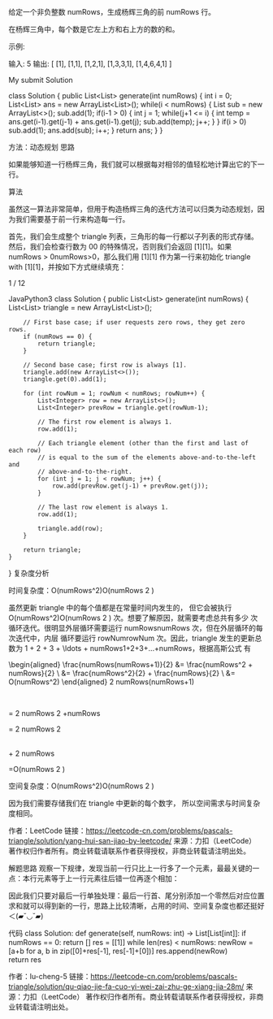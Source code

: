 给定一个非负整数 numRows，生成杨辉三角的前 numRows 行。



在杨辉三角中，每个数是它左上方和右上方的数的和。

示例:

输入: 5
输出:
[
     [1],
    [1,1],
   [1,2,1],
  [1,3,3,1],
 [1,4,6,4,1]
]


My submit Solution

class Solution {
    public List<List<Integer>> generate(int numRows) {
        int i = 0;
        List<List<Integer>> ans = new ArrayList<List<Integer>>();
        while(i < numRows) {
            List<Integer> sub = new ArrayList<>();
            sub.add(1);
            if(i-1 > 0) {
                int j = 1;
                while(j+1 <= i) {
                    int temp = ans.get(i-1).get(j-1) + ans.get(i-1).get(j);
                    sub.add(temp);
                    j++;
                }
            }
            if(i > 0) sub.add(1);
            ans.add(sub);
            i++;
        }
        return ans;
    }
}


方法：动态规划
思路

如果能够知道一行杨辉三角，我们就可以根据每对相邻的值轻松地计算出它的下一行。

算法

虽然这一算法非常简单，但用于构造杨辉三角的迭代方法可以归类为动态规划，因为我们需要基于前一行来构造每一行。

首先，我们会生成整个 triangle 列表，三角形的每一行都以子列表的形式存储。然后，我们会检查行数为 00 的特殊情况，否则我们会返回 [1][1]。如果 numRows > 0numRows>0，那么我们用 [1][1] 作为第一行来初始化 triangle with [1][1]，并按如下方式继续填充：


1 / 12

JavaPython3
class Solution {
    public List<List<Integer>> generate(int numRows) {
        List<List<Integer>> triangle = new ArrayList<List<Integer>>();

        // First base case; if user requests zero rows, they get zero rows.
        if (numRows == 0) {
            return triangle;
        }

        // Second base case; first row is always [1].
        triangle.add(new ArrayList<>());
        triangle.get(0).add(1);

        for (int rowNum = 1; rowNum < numRows; rowNum++) {
            List<Integer> row = new ArrayList<>();
            List<Integer> prevRow = triangle.get(rowNum-1);

            // The first row element is always 1.
            row.add(1);

            // Each triangle element (other than the first and last of each row)
            // is equal to the sum of the elements above-and-to-the-left and
            // above-and-to-the-right.
            for (int j = 1; j < rowNum; j++) {
                row.add(prevRow.get(j-1) + prevRow.get(j));
            }

            // The last row element is always 1.
            row.add(1);

            triangle.add(row);
        }

        return triangle;
    }
}
复杂度分析

时间复杂度：O(numRows^2)O(numRows 
2
 )

虽然更新 triangle 中的每个值都是在常量时间内发生的，
但它会被执行 O(numRows^2)O(numRows 
2
 ) 次。想要了解原因，就需要考虑总共有多少
次循环迭代。很明显外层循环需要运行
numRowsnumRows 次，但在外层循环的每次迭代中，内层
循环要运行 rowNumrowNum 次。因此，triangle 发生的更新总数为
1 + 2 + 3 + \ldots + numRows1+2+3+…+numRows，根据高斯公式
有

\begin{aligned} \frac{numRows(numRows+1)}{2} &= \frac{numRows^2 + numRows}{2} \\ &= \frac{numRows^2}{2} + \frac{numRows}{2} \\ &= O(numRows^2) \end{aligned}
2
numRows(numRows+1)
​	
 
​	
  
= 
2
numRows 
2
 +numRows
​	
 
= 
2
numRows 
2
 
​	
 + 
2
numRows
​	
 
=O(numRows 
2
 )
​	
 

空间复杂度：O(numRows^2)O(numRows 
2
 )

因为我们需要存储我们在 triangle 中更新的每个数字，
所以空间需求与时间复杂度相同。

作者：LeetCode
链接：https://leetcode-cn.com/problems/pascals-triangle/solution/yang-hui-san-jiao-by-leetcode/
来源：力扣（LeetCode）
著作权归作者所有。商业转载请联系作者获得授权，非商业转载请注明出处。


解题思路
观察一下规律，发现当前一行只比上一行多了一个元素，最最关键的一点：本行元素等于上一行元素往后错一位再逐个相加：

因此我们只要对最后一行单独处理：最后一行首、尾分别添加一个零然后对应位置求和就可以得到新的一行，思路上比较清晰，占用的时间、空间复杂度也都还挺好＜(▰˘◡˘▰)

代码
class Solution:
    def generate(self, numRows: int) -> List[List[int]]:
        if numRows == 0: return []
        res = [[1]]
        while len(res) < numRows:
            newRow = [a+b for a, b in zip([0]+res[-1], res[-1]+[0])]
            res.append(newRow)      
        return res

作者：lu-cheng-5
链接：https://leetcode-cn.com/problems/pascals-triangle/solution/qu-qiao-jie-fa-cuo-yi-wei-zai-zhu-ge-xiang-jia-28m/
来源：力扣（LeetCode）
著作权归作者所有。商业转载请联系作者获得授权，非商业转载请注明出处。